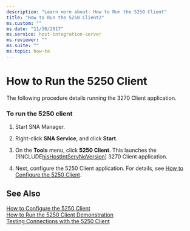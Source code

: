 ```yaml
---
description: "Learn more about: How to Run the 5250 Client"
title: "How to Run the 5250 Client2"
ms.custom: ""
ms.date: "11/30/2017"
ms.service: host-integration-server
ms.reviewer: ""
ms.suite: ""
ms.topic: how-to
---
```

# How to Run the 5250 Client
The following procedure details running the 3270 Client application.  
  
### To run the 5250 client  
  
1. Start SNA Manager.  
  
2. Right-click **SNA Service**, and click **Start**.  
  
3. On the **Tools** menu, click **5250 Client**. This launches the [!INCLUDE[hisHostIntServNoVersion](../includes/hishostintservnoversion-md.md)] 3270 Client application.  
  
4. Next, configure the 5250 Client application. For details, see [How to Configure the 5250 Client](../core/how-to-configure-the-5250-client1.md).  
  
## See Also  
 [How to Configure the 5250 Client](../core/how-to-configure-the-5250-client1.md)   
 [How to Run the 5250 Client Demonstration](../core/how-to-run-the-5250-client-demonstration2.md)   
 [Testing Connections with the 5250 Client](../core/testing-connections-with-the-5250-client2.md)
